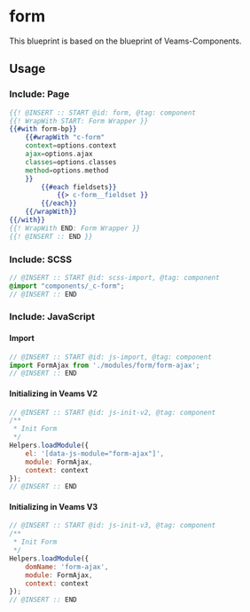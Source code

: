 # form

This blueprint is based on the blueprint of Veams-Components.

## Usage

### Include: Page

``` hbs
{{! @INSERT :: START @id: form, @tag: component
{{! WrapWith START: Form Wrapper }}
{{#with form-bp}}
	{{#wrapWith "c-form"
	context=options.context
	ajax=options.ajax
	classes=options.classes
	method=options.method
	}}
		{{#each fieldsets}}
			{{> c-form__fieldset }}
		{{/each}}
	{{/wrapWith}}
{{/with}}
{{! WrapWith END: Form Wrapper }}
{{! @INSERT :: END }}
```

### Include: SCSS

``` scss
// @INSERT :: START @id: scss-import, @tag: component
@import "components/_c-form";
// @INSERT :: END
```

### Include: JavaScript

#### Import
``` js
// @INSERT :: START @id: js-import, @tag: component
import FormAjax from './modules/form/form-ajax';
// @INSERT :: END
```

#### Initializing in Veams V2
``` js
// @INSERT :: START @id: js-init-v2, @tag: component
/**
 * Init Form
 */
Helpers.loadModule({
	el: '[data-js-module="form-ajax"]',
	module: FormAjax,
	context: context
});
// @INSERT :: END
```

#### Initializing in Veams V3
``` js
// @INSERT :: START @id: js-init-v3, @tag: component
/**
 * Init Form
 */
Helpers.loadModule({
	domName: 'form-ajax',
	module: FormAjax,
	context: context
});
// @INSERT :: END
```
